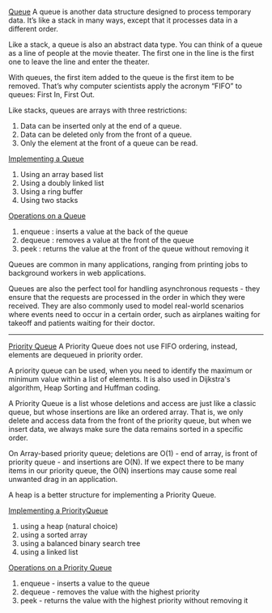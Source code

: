 <u>Queue</u>
A queue is another data structure designed to process temporary data. It’s like a stack in many ways, except that it processes data in a different order. 

Like a stack, a queue is also an abstract data type.
You can think of a queue as a line of people at the movie theater.
The first one in the line is the first one to leave the line and enter
the theater. 

With queues, the first item added to the queue is the first item to be removed. That’s why computer scientists apply the acronym “FIFO” to queues: First In, First Out.

Like stacks, queues are arrays with three restrictions:
1. Data can be inserted only at the end of a queue.
2. Data can be deleted only from the front of a queue.
3. Only the element at the front of a queue can be read.

<u>Implementing a Queue</u>
1. Using an array based list
2. Using a doubly linked list
3. Using a ring buffer
4. Using two stacks

<u>Operations on a Queue</u>
1. enqueue : inserts a value at the back of the queue 
2. dequeue : removes a value at the front of the queue 
3. peek : returns the value at the front of the queue without removing it

Queues are common in many applications, ranging from printing jobs to background workers in web applications.

Queues are also the perfect tool for handling asynchronous requests - they ensure that the requests are processed in the order in which they were received. They are also commonly used to model real-world scenarios where events need to occur in a certain order, such as airplanes waiting for takeoff and patients waiting for their doctor.

***
<u>Priority Queue</u>
A Priority Queue does not use FIFO ordering, instead, elements are dequeued in priority order.

A priority queue can be used, when you need to identify the maximum or minimum value  within a list of elements. It is also used in Dijkstra's algorithm, Heap Sorting and Huffman coding.

A Priority Queue is a list whose deletions and access are just like a classic queue, but whose insertions are like an ordered array. That is, we only delete and access data from the front of the priority queue, but when we insert data, we always make sure the data remains sorted in a specific order.

On Array-based priority queue; deletions are O(1) - end of array, is front of priority queue -  and insertions are O(N). If we expect there to be many items in our priority queue, the O(N) insertions may cause some real unwanted drag in an application.

A heap is a better structure for implementing a Priority Queue.

<u>Implementing a PriorityQueue</u>
1. using a heap (natural choice)
2. using a sorted array
3. using a balanced binary search tree
4. using a linked list

<u>Operations on a Priority Queue</u>
1. enqueue - inserts a value to the queue 
2. dequeue - removes the value with the highest priority 
3. peek - returns the value with the highest priority without removing it